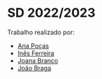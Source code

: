 # SD 2022/2023

Trabalho realizado por:
 
- [Ana Poças](https://github.com/anaritaasp)
- [Inês Ferreira](https://github.com/venicexbish)
- [Joana Branco](https://github.com/joanabranco)
- [João Braga](https://github.com/lykifyar)
  

